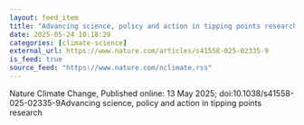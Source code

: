 ```yaml
---
layout: feed_item
title: "Advancing science, policy and action in tipping points research"
date: 2025-05-24 10:18:29
categories: [climate-science]
external_url: https://www.nature.com/articles/s41558-025-02335-9
is_feed: true
source_feed: "https://www.nature.com/nclimate.rss"
---
```


Nature Climate Change, Published online: 13 May 2025; doi:10.1038/s41558-025-02335-9Advancing science, policy and action in tipping points research
